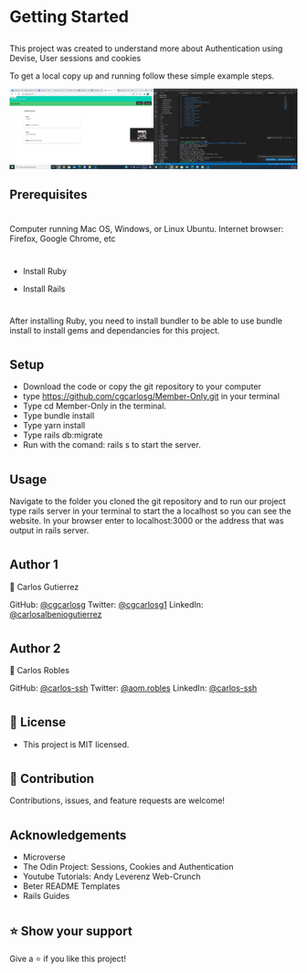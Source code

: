 # Getting Started
##

This project was created to understand more about  Authentication using Devise, User sessions and cookies

To get a local copy up and running follow these simple example steps.

![project](https://github.com/cgcarlosg/Member-Only/blob/feature/app/assets/images/member-only.jpg)

## Prerequisites
#
Computer running Mac OS, Windows, or Linux Ubuntu. Internet browser: Firefox, Google Chrome, etc
#
- Install Ruby

- Install Rails
#
After installing Ruby, you need to install bundler to be able to use bundle install to install gems and dependancies for this project.
#
## Setup
- Download the code or copy the git repository to your computer
- type https://github.com/cgcarlosg/Member-Only.git in your terminal
- Type cd Member-Only in the terminal.
- Type bundle install
- Type yarn install
- Type rails db:migrate
- Run with the comand: rails s to start the server.

#
## Usage
Navigate to the folder you cloned the git repository and to run our project type rails server in your terminal to start the a localhost so you can see the website. In your browser enter to localhost:3000 or the address that was output in rails server.
#
## Author 1
👤  Carlos Gutierrez

GitHub:  [@cgcarlosg](https://github.com/cgcarlosg)
Twitter: [@cgcarlosg1](https://twitter.com/cgcarlosg1) 
LinkedIn: [@carlosalbeniogutierrez](www.linkedin.com/in/carlosalbeniogutierrez)

#
## Author 2
👤 Carlos Robles

GitHub: [@carlos-ssh](https://github.com/carlos-ssh)
Twitter: [@aom.robles](https://twitter.com/aom.robles) 
LinkedIn: [@carlos-ssh](www.linkedin.com/in/carlos-ssh)

#
 ## 📝 License 
- This project is MIT licensed.
#

## 🤝 Contribution
Contributions, issues, and feature requests are welcome!
#

## Acknowledgements
- Microverse
- The Odin Project: Sessions, Cookies and Authentication
- Youtube Tutorials: Andy Leverenz Web-Crunch
- Beter README Templates
- Rails Guides

#
## ⭐ Show your support
Give a ⭐️ if you like this project!
